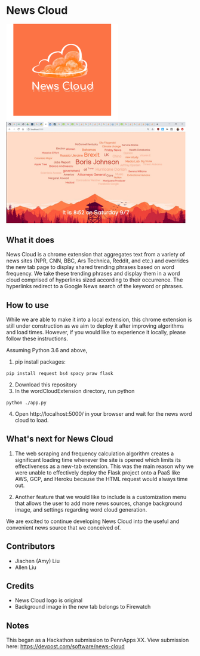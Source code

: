# News Cloud

<img src="/square.png" width="300"> <img src="/sample.JPG" height="270">


## What it does
News Cloud is a chrome extension that aggregates text from a variety of news sites (NPR, CNN, BBC, Ars Technica, Reddit, and etc.) and overrides the new tab page to display shared trending phrases based on word frequency. We take these trending phrases and display them in a word cloud comprised of hyperlinks sized according to their occurrence. The hyperlinks redirect to a Google News search of the keyword or phrases.

## How to use
While we are able to make it into a local extension, this chrome extension is still under construction as we aim to deploy it after improving algorithms and load times. However, if you would like to experience it locally, please follow these instructions.

Assuming Python 3.6 and above,
1. pip install packages: 
```
pip install request bs4 spacy praw flask
```

2. Download this repository
3. In the wordCloudExtension directory, run python 
```
python ./app.py
```

4. Open http://localhost:5000/ in your browser and wait for the news word cloud to load. 

## What's next for News Cloud
1. The web scraping and frequency calculation algorithm creates a significant loading time whenever the site is opened which limits its effectiveness as a new-tab extension. This was the main reason why we were unable to effectively deploy the Flask project onto a PaaS like AWS, GCP, and Heroku because the HTML request would always time out.

2. Another feature that we would like to include is a customization menu that allows the user to add more news sources, change background image, and settings regarding word cloud generation.

We are excited to continue developing News Cloud into the useful and convenient news source that we conceived of.

## Contributors
- Jiachen (Amy) Liu
- Allen Liu

## Credits
- News Cloud logo is original
- Background image in the new tab belongs to Firewatch

## Notes
This began as a Hackathon submission to PennApps XX. View submission here: https://devpost.com/software/news-cloud
